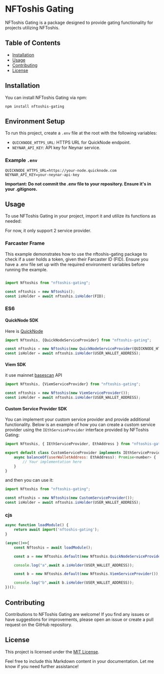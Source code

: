 # NFToshis Gating

NFToshis Gating is a package designed to provide gating functionality for projects utilizing NFToshis.

## Table of Contents

- [Installation](#installation)
- [Usage](#usage)
- [Contributing](#contributing)
- [License](#license)

## Installation

You can install NFToshis Gating via npm:

```
npm install nftoshis-gating
```

## Environment Setup

To run this project, create a `.env` file at the root with the following variables:

- `QUICKNODE_HTTPS_URL`: HTTPS URL for QuickNode endpoint.
- `NEYNAR_API_KEY`: API key for Neynar service.

### Example `.env`

```plaintext
QUICKNODE_HTTPS_URL=https://your-node.quicknode.com
NEYNAR_API_KEY=your-neynar-api-key
```

**Important: Do not commit the .env file to your repository. Ensure it's in your .gitignore.**

## Usage

To use NFToshis Gating in your project, import it and utilize its functions as needed:

For now, it only support 2 service provider.

### Farcaster Frame

This example demonstrates how to use the nftoshis-gating package to check if a user holds a token, given their Farcaster ID (FID). Ensure you have a .env file set up with the required environment variables before running the example.

```javascript

import Nftoshis from "nftoshis-gating";

const nftoshis = new Nftoshis();
const isHolder = await nftoshis.isHolder(FID);

```

### ES6

#### QuickNode SDK

Here is [QuickNode](https://www.quicknode.com/)

```javascript
import Nftoshis, {QuickNodeServiceProvider} from "nftoshis-gating";

const nftoshis = new Nftoshis(new QuickNodeServiceProvider(QUICKNODE_HTTPS_URL));
const isHolder = await nftoshis.isHolder(USER_WALLET_ADDRESS);

```

#### Viem SDK

it use mainnet [basescan](basescan.org) API

```javascript
import Nftoshis, {ViemServiceProvider} from "nftoshis-gating";

const nftoshis = new Nftoshis(new ViemServiceProvider());
const isHolder = await nftoshis.isHolder(USER_WALLET_ADDRESS);

```

#### Custom Service Provider SDK

You can implement your custom service provider and provide additional functionality. Below is an example of how you can create a custom service provider using the `IEthServiceProvider` interface provided by NFToshis Gating:

```javascript
import Nftoshis, { IEthServiceProvider, EthAddress } from "nftoshis-gating";

export default class CustomServiceProvider implements IEthServiceProvider {
    async balanceOf(userWalletAddress: EthAddress): Promise<number> {
        // Your implementation here
    }
}
```

and then you can use it:

```javascript
import Nftoshis from "nftoshis-gating";

const nftoshis = new Nftoshis(new CustomServiceProvider());
const isHolder = await nftoshis.isHolder(USER_WALLET_ADDRESS);
```

### cjs 

```javascript
async function loadModule() {
    return await import('nftoshis-gating');
}

(async()=>{
    const Nftoshis = await loadModule();

    const a = new Nftoshis.default(new Nftoshis.QuickNodeServiceProvider(QUICKNODE_HTTPS_URL));

    console.log("a",await a.isHolder(USER_WALLET_ADDRESS));

    const b = new Nftoshis.default(new Nftoshis.ViemServiceProvider());

    console.log("b",await b.isHolder(USER_WALLET_ADDRESS));
})();

```

## Contributing

Contributions to NFToshis Gating are welcome! If you find any issues or have suggestions for improvements, please open an issue or create a pull request on the GitHub repository.

## License

This project is licensed under the [MIT License](LICENSE).

Feel free to include this Markdown content in your documentation. Let me know if you need further assistance!






